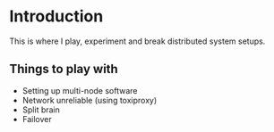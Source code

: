 # Introduction

This is where I play, experiment and break distributed system setups.

## Things to play with

- Setting up multi-node software
- Network unreliable (using toxiproxy)
- Split brain
- Failover
